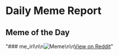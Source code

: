 # Daily Meme Report

## Meme of the Day
"### me_irl\n\n![Meme](https://i.redd.it/9mgmd67tnhsf1.png)\n\n[View on Reddit](https://redd.it/1nv613w)"
